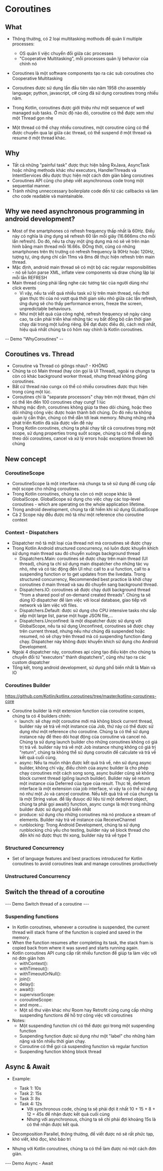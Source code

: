 # Coroutines

## What

* Thông thường, có 2 loại multitasking mothods để quản lí multiple processes:
  * OS quản lí việc chuyển đổi giữa các processes
  * "Cooperative Multitasking", mỗi processes quản lý behavior của chính nó

* Coroutines là một software components tạo ra các sub coroutines cho Cooperative 	Multitasking
* Coroutines được sử dụng lần đầu tiên vào năm 1958 cho assembly language; python, javascript, c# cũng đã sử dụng coroutines trong nhiều năm.
* Trong Kotlin, coroutines được giới thiệu như một sequence of well managed sub tasks. Ở mức độ nào đó, coroutine có thể được xem như một Thread gọn nhẹ
* Một thread có thể chạy nhiều coroutines, một coroutine cũng có thể được chuyển qua lại giữa các thread, có thể suspend ở một thread và resume ở một thread khác.


##  Why
* Tất cả những "painful task" được thực hiện bằng RxJava, AsyncTask hoặc những methods khác như executors, HandlerThreads và IntentServices đều được thực hiện một cách đơn giản bằng coroutines
* Coroutines API cũng cho phép viết asynchronous code trong một sequential manner.
* Tránh những unneccessary boilerplate code đến từ các callbacks và làm cho code readable và maintainable.

##  Why we need asynchronous programming in android development?
* Most of the smartphones có refresh frequency thấp nhất là 60Hz. Điều này có nghĩa là ứng dụng sẽ refresh 60 lần mỗi giây (16.666ms cho mỗi lần refresh). Do đó, nếu ta chạy một ứng dụng mà nó sẽ vẽ trên màn hình bằng main thread mỗi 16.66s. ĐỒng thời, cũng có những smartphones trên thị trường có refresh frequency là 90Hz hoặc 120Hz, tượng tự, ứng dụng chỉ cần 11ms và 8ms để thực hiện refresh trên main thread.
* Mặc định, android main thread sẽ có một bộ các regular responsibilities - nó sẽ luôn parse XML, inflate view components và draw chúng lặp lại mỗi lần REFRESH
* Main thread cũng phải lắng nghe các tương tác của người dùng như click events
  * Vì vậy, nếu ta viết quá nhiều task xử lý trên main thread, nếu thời gian thực thi của nó vượt quá thời gian siêu nhỏ giữa các lần refresh, ứng dụng sẽ cho thấy performance errors, freeze the screen, unpredictable behaviours.
  * Như một kết quả của công nghệ, refresh frequency sẽ ngày càng cao, ta cần phải triển khai những tác vụ bất đồng bộ cần thời gian chạy dài trong một luồng riêng. Để đạt được điều đó, cách mới nhất, hiệu quả nhất chúng ta có hôm nay chính là Kotlin coroutines.
	
-- Demo "WhyCoroutines" --

## Coroutines vs. Thread
* Coroutine và Thread có giôngs nhau? - KHÔNG
* Chúng ta có Main thread (hay còn gọi là UI Thread), ngoài ra chungs ta còn có khác background worker thread, nhưng thread không giống coroutines.
* Bất cứ thread nào cungx có thể có nhiều coroutines được thực hiện trong cùng một lúc.
* Coroutines chỉ là "separate processors" chạy trên một thread, thậm chỉ có thể lên đến 100 coroutines chạy cungf 1 lúc
* Nhưng mặc định, coroutines không giúp ta theo dõi chúng, hoặc theo dõi những công việc được hoàn thành bởi chúng. Do đó nếu ta không quản lý cẩn thận, chúng có thể dẫn tới leak memory. Nhưng những nhà phát triển Kotlin đã sửa được vấn đề này
* Trong Kotlin coroutines, chúng ta phải chạy tất cả coroutines trong một scope, sử dụng properties trong suốt scope, chúng ta có thể dễ dàng theo dõi coroutines, cancel và xử lý errors hoặc exceptions thrown bởi chúng

## New concept
###  CoroutineScope
* CoroutineScope là một interface mà chungs ta sẽ sử dụng để cung cấp một scope cho những coroutines.
* Trong Kotlin coroutines, chúng ta còn có một scope khác là GlobalScope. GlobalScope sử dụng cho việc chạy các top-level coroutines - which are operating on the whole application lifetime.
* Trong android development, chúng ta rất hiếm khi sử dụng GLobalScope
* Cả 2 Scope này đều được mô tả như một reference cho coroutine context
### Context - Dispatchers
* Dispatcher mô tả một loại của thread nơi mà coroutines sẽ được chạy
* Trong Kotlin Android structured concurrency, nó luôn được khuyến khích sử dụng main thread sau đó chuyển xuôngs background thread
  * Dispatchers.Main: coroutines sẽ được chạy trên main thread (UI thread), chúng ta chỉ sử dụng main dispatcher cho những tác vụ nhỏ, nhẹ và có tác động đến UI như: call to a ui function, call to a suspending function or to get updates from the livedata. Trong structured concurrency, Recommended best practice là khởi chạy coroutines ở main thread và sau đó chuyển sang background thread.
  * Dispatchers.IO: coroutines sẽ được chạy dưới background thread "from a shared pool of on-demand created threads". Chúng ta sẽ dùng IO dispatcher để làm việc với local database, giao tiếp với network và làm việc với files.
  * Dispatchers.Default: được sử dụng cho CPU intensive tasks như sắp xếp một large list, parse một huge JSON file,...
  * Dispatchers.Unconfined: là một dispatcher được sử dụng với GlobalScope, nếu ta sử dụng Unconfined, coroutines sẽ được chạy trên current thread, nhưng nếu như chúng đã suspended hoặc resumed, nó sẽ chạy trên thread mà có suspending function đang chạy. Dispatcher này không được khuyến khích sử dụng cho Android Development.
* Ngoài 4 dispatcher này, coroutines api cũng tạo điều kiện cho chúng ta chuyển đổi từ "executors" thành dispatchers", cũng như tạo ra các custom dispatcher
* Tổng kết, trong android development, sử dụng phổ biến nhất là Main và IO
### Coroutines Builder

https://github.com/Kotlin/kotlinx.coroutines/tree/master/kotlinx-coroutines-core

* Coroutine builder là một extension function của coroutine scopes, chúng ta có 4 builders chính:
  * launch: sẽ chạy một coroutine mới mà không block current thread, builder này sẽ trả về một instance của Job, thứ này có thể được sử dụng như một reference cho coroutine. Chúng ta có thể sử dụng instance này để theo dõi hoạt động của coroutine và cancel nó. Chúng ta sử dụng launch builder cho những coroutines không có giá trị trả về. builder này trả về một Job instance nhưng không có giá trị "return", chúng ta không thể sử dụng coroutin để calculate và trả về kết quả cuối cùng.
  * async: Nếu ta muốn nhận được kết quả trả về, nên sử dụng async builder, không chỉ vậy, điều chính của async builder là cho phép chạy coroutines một cách song song, async builder cũng sẽ không block current thread (giống launch builder). Builder này sẽ return một instance của Deferred của type của result. Thực tế, deferred interface là một extension của job interface, vì vậy ta có thể sử dụng nó như một Jo và cancel coroutine. Nếu kết quả trả về của chungs ta là một String value. để lấy đưuọc dữ liệu từ một deferred object, chúng ta phải gọi await() function, async cungx là một trong những builder được sử dụng phổ biến nhất
  * produce: sử dụng cho những coroutines mà nó produce a stream of elements. Builder này trả về instance của ReceiveChannel
  * runblocking: Trong Android Development, chúng ta sử dụng runblocking chủ yếu cho testing, builder này sẽ block thread cho đến khi nó được thực thi xong, builder này trả về type T


### Structured Concurrency
* Set of language features and best practices introduced for Kotlin coroutines to avoid coroutines leak and manage coroutines productively

### Unstructured Concurrency


## Switch the thread of a coroutine
--- Demo Switch thread of a coroutine ---

### Suspending functions
* In Kotlin coroutines, whenever a coroutine is suspended, the current thread will stack frame of the function is copied and saved in the memory.
* When the function resumes after completing its task, the stack fram is copied back from where it was saved and starts running again.
* Kotlin coroutines API cung cấp rất nhiều function để giúp ta làm việc với nó đơn giản hơn
  * withContext():
  * withTimeout():
  * withTimeoutOrNull():
  * join():
  * delay():
  * await():
  * supervisorScope:
  * coroutineScope:
  * and more...
  * Một số thư viện khác như Room hay Retrofit cũng cung cấp những suspending functions để hỗ trợ công việc với coroutines
* Notes:
  * Một suspending function chỉ có thể được gọi trong một suspending function
  * Suspending function được sử dụng như một "label" cho những hàm nặng và tốn nhiều thời gian chạy.
  * Coroutine có thể gọi cả suspending function và regular function
  * Suspending function không block thread

## Async & Await
* Example:
  * Task 1: 10s
  * Task 2: 15s
  * Task 3: 8s
  * Task 4: 12s
    * Với synchronous code, chúng ta sẽ phải đợi ít nhất 10 + 15 + 8 + 12 = 45s để nhận được kết quả cuối cùng
    * Nhưng với asynchronous, chúng ta sẽ chỉ phải đợi khoảng 15s là có thể nhận được kết quả.

* Decomposition Parallel, thông thường, để viết được nó sẽ rất phức tạp, khó viết, khó đọc, khó bảo trì
* Nhưng với Kotlin coroutines, chúng ta có thể làm được nó một cách đơn giản.

--- Demo Async - Await
